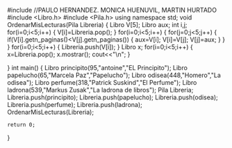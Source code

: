 #include <iostream>//PAULO HERNANDEZ. MONICA HUENUVIL, MARTIN HURTADO
#include <Libro.h>
#include <Pila.h>
using namespace std;
void OrdenarMisLecturas(Pila Libreria)
{
   Libro V[5];
   Libro aux;
   int i,j;
   for(i=0;i<5;i++)
   {
       V[i]=Libreria.pop();
   }
   for(i=0;i<5;i++)
   {
       for(j=0;j<5;j++)
       {
           if(V[i].getn_paginas()<V[j].getn_paginas())
           {
               aux=V[i];
               V[i]=V[j];
               V[j]=aux;
           }
       }
   }
   for(i=0;i<5;i++)
   {
       Libreria.push(V[i]);
   }
   Libro x;
   for(i=0;i<5;i++)
   {
       x=Libreria.pop();
       x.mostrar();
       cout<<"\n";
   }

}
int main()
{
   Libro principito(95,"antoine","EL Principito");
   Libro papelucho(65,"Marcela Paz","Papelucho");
   Libro odisea(448,"Homero","La odisea");
   Libro perfume(318,"Patrick Suskind","El Perfume");
   Libro ladrona(539,"Markus Zusak","La ladrona de libros");
   Pila Libreria;
   Libreria.push(principito);
   Libreria.push(papelucho);
   Libreria.push(odisea);
   Libreria.push(perfume);
   Libreria.push(ladrona);
   OrdenarMisLecturas(Libreria);


    return 0;
}
